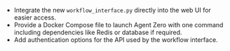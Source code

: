 - Integrate the new `workflow_interface.py` directly into the web UI for easier access.
- Provide a Docker Compose file to launch Agent Zero with one command including dependencies like Redis or database if required.
- Add authentication options for the API used by the workflow interface.
